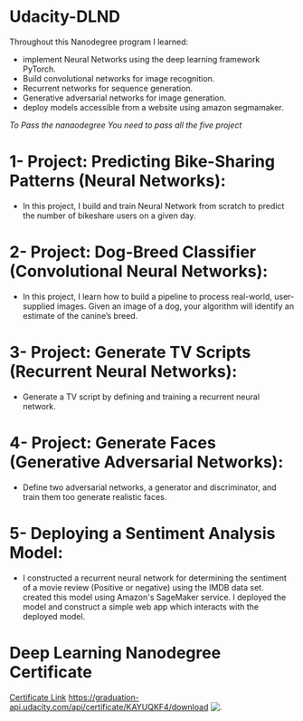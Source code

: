 # Udacity-DLND

Throughout this Nanodegree program I learned:

  - implement Neural Networks using the deep learning framework PyTorch.
  - Build convolutional networks for image recognition.
  - Recurrent networks for sequence generation.
  - Generative adversarial networks for image generation.
  - deploy models accessible from a website using amazon segmamaker.
  
 *To Pass the nanaodegree You need to pass all the five project*
 
 
 
# 1- Project: Predicting Bike-Sharing Patterns (Neural Networks):

 - In this project, I build and train  Neural Network from scratch to predict the number of bikeshare users on a given day.
  
# 2- Project: Dog-Breed Classifier (Convolutional Neural Networks):

  - In this project, I learn how to build a pipeline to process real-world, user-supplied images. Given an image of a dog, your algorithm will identify an estimate of the canine’s breed.
  
# 3- Project: Generate TV Scripts (Recurrent Neural Networks):

  - Generate a TV script by defining and training a recurrent neural network.

# 4- Project: Generate Faces (Generative Adversarial Networks):

   - Define two adversarial networks, a generator and discriminator, and train them too generate realistic faces.
   
# 5- Deploying a Sentiment Analysis Model:

   - I constructed a recurrent neural network for determining the sentiment of a movie review (Positive or negative) using the IMDB data set. created this model
   using Amazon's SageMaker service.
I deployed the model and construct a simple web app which interacts with the deployed model.









# Deep Learning Nanodegree Certificate 

[Certificate Link](https://graduation.udacity.com/confirm/KAYUQKF4)
https://graduation-api.udacity.com/api/certificate/KAYUQKF4/download
![.](../main/CerDPND.png)


